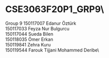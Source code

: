 # CSE3063F20P1_GRP9\

Group 9
150117007 Edanur Öztürk\
150117033 Feyza Nur Bulgurcu\
150117044 Sueda Bilen\
150118035 Ömer Erkan\
150119841 Zehra Kuru\
150119544 Farouk Tijjani Mohammed Deribe\